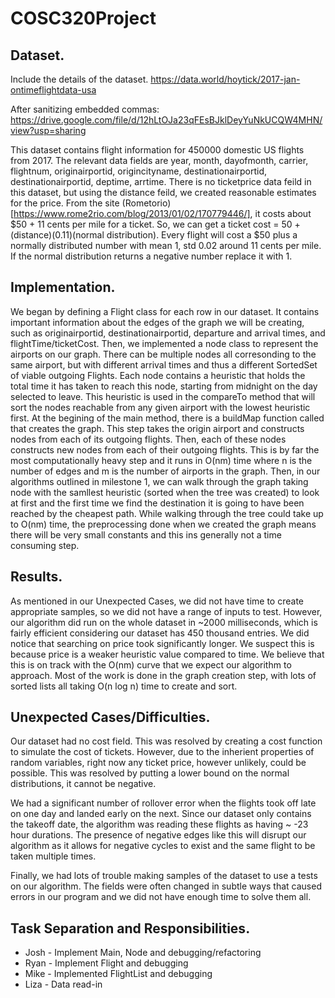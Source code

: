 # COSC320Project

## Dataset.
Include the details of the dataset.
https://data.world/hoytick/2017-jan-ontimeflightdata-usa

After sanitizing embedded commas: https://drive.google.com/file/d/12hLtOJa23qFEsBJklDeyYuNkUCQW4MHN/view?usp=sharing

This dataset contains flight information for 450000 domestic US flights from 2017. The relevant data fields are year, month, dayofmonth, carrier, flightnum, originairportid, origincityname, destinationairportid, destinationairportid, deptime, arrtime. There is no ticketprice data feild in this dataset, but using the distance feild, we created reasonable estimates for the price. From the site (Rometorio)[https://www.rome2rio.com/blog/2013/01/02/170779446/], it costs about $50 + 11 cents per mile for a ticket. So, we can get a ticket cost = 50 + (distance)(0.11)(normal distribution).  Every flight will cost a $50 plus a normally distributed number with mean 1, std 0.02 around 11 cents per mile. If the normal distribution returns a negative number replace it with 1.


## Implementation. 
We began by defining a Flight class for each row in our dataset. It contains important information about the edges of the graph we will be creating, such as originairportid, destinationairportid, departure and arrival times, and flightTime/ticketCost. Then, we implemented a node class to represent the airports on our graph. There can be multiple nodes all corresonding to the same airport, but with different arrival times and thus a different SortedSet of viable outgoing Flights. Each node contains a heuristic that holds the total time it has taken to reach this node, starting from midnight on the day selected to leave. This heuristic is used in the compareTo method that will sort the nodes reachable from any given airport with the lowest heuristic first. At the begining of the main method, there is a buildMap function called that creates the graph. This step takes the origin airport and constructs nodes from each of its outgoing flights. Then, each of these nodes constructs new nodes from each of their outgoing flights. This is by far the most computationally heavy step and it runs in O(nm) time where n is the number of edges and m is the number of airports in the graph. Then, in our algorithms outlined in milestone 1, we can walk through the graph taking node with the samllest heuristic (sorted when the tree was created) to look at first and the first time we find the destination it is going to have been reached by the cheapest path. While walking through the tree could take up to O(nm) time, the preprocessing done when we created the graph means there will be very small constants and this ins generally not a time consuming step.

## Results. 
As mentioned in our Unexpected Cases, we did not have time to create appropriate samples, so we did not have a range of inputs to test. However, our algorithm did run on the whole dataset in ~2000 milliseconds, which is fairly efficient considering our dataset has 450 thousand entries. We did notice that searching on price took significantly longer. We suspect this is because price is a weaker heuristic value compared to time. We believe that this is on track with the O(nm) curve that we expect our algorithm to approach. Most of the work is done in the graph creation step, with lots of sorted lists all taking O(n log n) time to create and sort.

## Unexpected Cases/Difficulties. 
Our dataset had no cost field. This was resolved by creating a cost function to simulate the cost of tickets. However, due to the inherient properties of random variables, right now any ticket price, however unlikely, could be possible. This was resolved by putting a lower bound on the normal distributions, it cannot be negative. 

We had a significant number of rollover error when the flights took off late on one day and landed early on the next. Since our dataset only contains the takeoff date, the algorithm was reading these flights as having ~ -23 hour durations. The presence of negative edges like this will disrupt our algorithm as it allows for negative cycles to exist and the same flight to be taken multiple times. 

Finally, we had lots of trouble making samples of the dataset to use a tests on our algorithm. The fields were often changed in subtle ways that caused errors in our program and we did not have enough time to solve them all. 

## Task Separation and Responsibilities. 
* Josh - Implement Main, Node and debugging/refactoring
* Ryan - Implement Flight and debugging
* Mike - Implemented FlightList and debugging
* Liza - Data read-in
